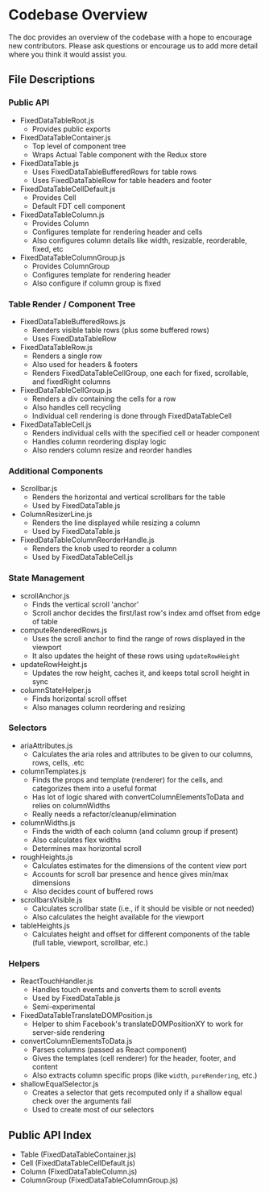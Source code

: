 Codebase Overview
==========================
The doc provides an overview of the codebase with a hope to encourage new contributors.
Please ask questions or encourage us to add more detail where you think it would assist you.

File Descriptions
---------------
### Public API
* FixedDataTableRoot.js
  * Provides public exports
* FixedDataTableContainer.js
  * Top level of component tree
  * Wraps Actual Table component with the Redux store
* FixedDataTable.js
  * Uses FixedDataTableBufferedRows for table rows
  * Uses FixedDataTableRow for table headers and footer
* FixedDataTableCellDefault.js
  * Provides Cell
  * Default FDT cell component
* FixedDataTableColumn.js
  * Provides Column
  * Configures template for rendering header and cells
  * Also configures column details like width, resizable, reorderable, fixed, etc
* FixedDataTableColumnGroup.js
  * Provides ColumnGroup
  * Configures template for rendering header
  * Also configure if column group is fixed


### Table Render / Component Tree
* FixedDataTableBufferedRows.js
  * Renders visible table rows (plus some buffered rows)
  * Uses FixedDataTableRow
* FixedDataTableRow.js
  * Renders a single row
  * Also used for headers & footers
  * Renders FixedDataTableCellGroup, one each for fixed, scrollable, and fixedRight columns
* FixedDataTableCellGroup.js
  * Renders a div containing the cells for a row
  * Also handles cell recycling
  * Individual cell rendering is done through FixedDataTableCell
* FixedDataTableCell.js
  * Renders individual cells with the specified cell or header component
  * Handles column reordering display logic
  * Also renders column resize and reorder handles

### Additional Components
* Scrollbar.js
  * Renders the horizontal and vertical scrollbars for the table
  * Used by FixedDataTable.js
* ColumnResizerLine.js
  * Renders the line displayed while resizing a column
  * Used by FixedDataTable.js
* FixedDataTableColumnReorderHandle.js
  * Renders the knob used to reorder a column
  * Used by FixedDataTableCell.js

### State Management  
* scrollAnchor.js
  * Finds the vertical scroll 'anchor'
  * Scroll anchor decides the first/last row's index amd offset from edge of table
* computeRenderedRows.js
  * Uses the scroll anchor to find the range of rows displayed in the viewport
  * It also updates the height of these rows using `updateRowHeight`
* updateRowHeight.js
  * Updates the row height, caches it, and keeps total scroll height in sync
* columnStateHelper.js
  * Finds horizontal scroll offset
  * Also manages column reordering and resizing
 
### Selectors
* ariaAttributes.js
  * Calculates the aria roles and attributes to be given to our columns, rows, cells, .etc
* columnTemplates.js
  * Finds the props and template (renderer) for the cells, and categorizes them into a useful format
  * Has lot of logic shared with convertColumnElementsToData and relies on columnWidths
  * Really needs a refactor/cleanup/elimination
* columnWidths.js
  * Finds the width of each column (and column group if present)
  * Also calculates flex widths
  * Determines max horizontal scroll
* roughHeights.js
  * Calculates estimates for the dimensions of the content view port
  * Accounts for scroll bar presence and hence gives min/max dimensions
  * Also decides count of buffered rows
* scrollbarsVisible.js
  * Calculates scrollbar state (i.e., if it should be visible or not needed)
  * Also calculates the height available for the viewport
* tableHeights.js
  * Calculates height and offset for different components of the table (full table, viewport, scrollbar, etc.)  

### Helpers
* ReactTouchHandler.js
  * Handles touch events and converts them to scroll events
  * Used by FixedDataTable.js
  * Semi-experimental
* FixedDataTableTranslateDOMPosition.js
  * Helper to shim Facebook's translateDOMPositionXY to work for server-side rendering
* convertColumnElementsToData.js
  * Parses columns (passed as React component)
  * Gives the templates (cell renderer) for the header, footer, and content
  * Also extracts column specific props (like `width`, `pureRendering`, etc.)
* shallowEqualSelector.js
  * Creates a selector that gets recomputed only if a shallow equal check over the arguments fail
  * Used to create most of our selectors

Public API Index
---------------
  * Table (FixedDataTableContainer.js)
  * Cell (FixedDataTableCellDefault.js)
  * Column (FixedDataTableColumn.js)
  * ColumnGroup (FixedDataTableColumnGroup.js)
